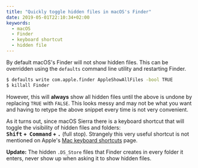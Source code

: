 ```yaml
---
title: "Quickly toggle hidden files in macOS's Finder"
date: 2019-05-01T22:10:34+02:00
keywords:
  - macOS
  - Finder
  - keyboard shortcut
  - hidden file
---
```


By default macOS's Finder will not show hidden files. This can be overridden
using the `defaults` command line utility and restarting Finder.

```bash
$ defaults write com.apple.finder AppleShowAllFiles -bool TRUE
$ killall Finder
```

However, this will **always** show all hidden files until the above is undone by
replacing `TRUE` with `FALSE`. This looks messy and may not be what you want and
having to retype the above snippet every time is not very convenient.

As it turns out, since macOS Sierra there is a keyboard shortcut that will
toggle the visibility of hidden files and folders:  
**<kbd>Shift</kbd>&nbsp;+&nbsp; <kbd>Command</kbd>&nbsp;+&nbsp;<kbd>.</kbd>**
(full stop). Strangely this very useful shortcut is not mentioned on Apple's
[Mac keyboard shortcuts](https://support.apple.com/en-us/HT201236#finder) page.

**Update:** The hidden `.DS_Store` files that Finder creates in every folder it
enters, never show up when asking it to show hidden files.
